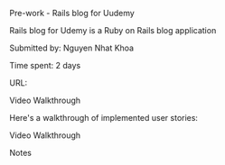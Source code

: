Pre-work - Rails blog for Uudemy

Rails blog for Udemy is a Ruby on Rails blog application

Submitted by: Nguyen Nhat Khoa

Time spent: 2 days


URL:

Video Walkthrough

Here's a walkthrough of implemented user stories:

Video Walkthrough



Notes



